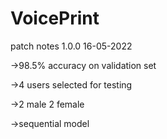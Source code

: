 # VoicePrint

patch notes 1.0.0 16-05-2022

->98.5% accuracy on validation set

->4 users selected for testing

->2 male 2 female

->sequential model 

